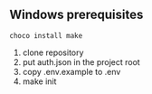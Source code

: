 ## Windows prerequisites
```
choco install make
```

1. clone repository
2. put auth.json in the project root
3. copy .env.example to .env
4. make init

